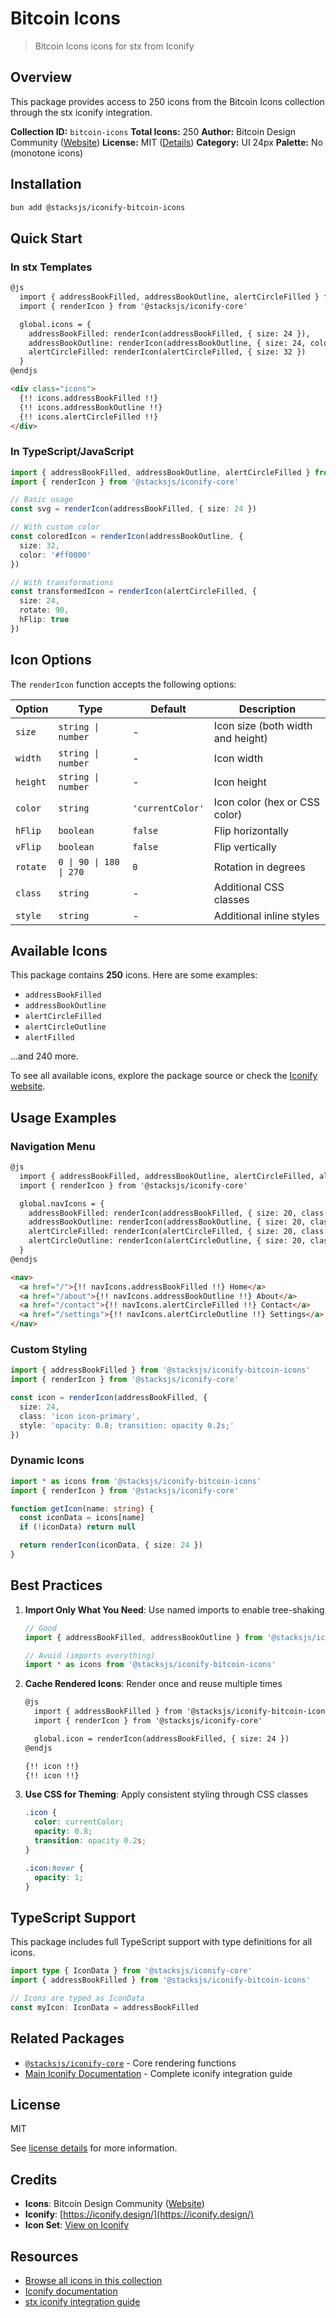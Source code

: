 # Bitcoin Icons

> Bitcoin Icons icons for stx from Iconify

## Overview

This package provides access to 250 icons from the Bitcoin Icons collection through the stx iconify integration.

**Collection ID:** `bitcoin-icons`
**Total Icons:** 250
**Author:** Bitcoin Design Community ([Website](https://github.com/BitcoinDesign/Bitcoin-Icons))
**License:** MIT ([Details](https://github.com/BitcoinDesign/Bitcoin-Icons/blob/main/LICENSE-MIT))
**Category:** UI 24px
**Palette:** No (monotone icons)

## Installation

```bash
bun add @stacksjs/iconify-bitcoin-icons
```

## Quick Start

### In stx Templates

```html
@js
  import { addressBookFilled, addressBookOutline, alertCircleFilled } from '@stacksjs/iconify-bitcoin-icons'
  import { renderIcon } from '@stacksjs/iconify-core'

  global.icons = {
    addressBookFilled: renderIcon(addressBookFilled, { size: 24 }),
    addressBookOutline: renderIcon(addressBookOutline, { size: 24, color: '#4a90e2' }),
    alertCircleFilled: renderIcon(alertCircleFilled, { size: 32 })
  }
@endjs

<div class="icons">
  {!! icons.addressBookFilled !!}
  {!! icons.addressBookOutline !!}
  {!! icons.alertCircleFilled !!}
</div>
```

### In TypeScript/JavaScript

```typescript
import { addressBookFilled, addressBookOutline, alertCircleFilled } from '@stacksjs/iconify-bitcoin-icons'
import { renderIcon } from '@stacksjs/iconify-core'

// Basic usage
const svg = renderIcon(addressBookFilled, { size: 24 })

// With custom color
const coloredIcon = renderIcon(addressBookOutline, {
  size: 32,
  color: '#ff0000'
})

// With transformations
const transformedIcon = renderIcon(alertCircleFilled, {
  size: 24,
  rotate: 90,
  hFlip: true
})
```

## Icon Options

The `renderIcon` function accepts the following options:

| Option | Type | Default | Description |
|--------|------|---------|-------------|
| `size` | `string \| number` | - | Icon size (both width and height) |
| `width` | `string \| number` | - | Icon width |
| `height` | `string \| number` | - | Icon height |
| `color` | `string` | `'currentColor'` | Icon color (hex or CSS color) |
| `hFlip` | `boolean` | `false` | Flip horizontally |
| `vFlip` | `boolean` | `false` | Flip vertically |
| `rotate` | `0 \| 90 \| 180 \| 270` | `0` | Rotation in degrees |
| `class` | `string` | - | Additional CSS classes |
| `style` | `string` | - | Additional inline styles |

## Available Icons

This package contains **250** icons. Here are some examples:

- `addressBookFilled`
- `addressBookOutline`
- `alertCircleFilled`
- `alertCircleOutline`
- `alertFilled`

...and 240 more.

To see all available icons, explore the package source or check the [Iconify website](https://icon-sets.iconify.design/bitcoin-icons/).

## Usage Examples

### Navigation Menu

```html
@js
  import { addressBookFilled, addressBookOutline, alertCircleFilled, alertCircleOutline } from '@stacksjs/iconify-bitcoin-icons'
  import { renderIcon } from '@stacksjs/iconify-core'

  global.navIcons = {
    addressBookFilled: renderIcon(addressBookFilled, { size: 20, class: 'nav-icon' }),
    addressBookOutline: renderIcon(addressBookOutline, { size: 20, class: 'nav-icon' }),
    alertCircleFilled: renderIcon(alertCircleFilled, { size: 20, class: 'nav-icon' }),
    alertCircleOutline: renderIcon(alertCircleOutline, { size: 20, class: 'nav-icon' })
  }
@endjs

<nav>
  <a href="/">{!! navIcons.addressBookFilled !!} Home</a>
  <a href="/about">{!! navIcons.addressBookOutline !!} About</a>
  <a href="/contact">{!! navIcons.alertCircleFilled !!} Contact</a>
  <a href="/settings">{!! navIcons.alertCircleOutline !!} Settings</a>
</nav>
```

### Custom Styling

```typescript
import { addressBookFilled } from '@stacksjs/iconify-bitcoin-icons'
import { renderIcon } from '@stacksjs/iconify-core'

const icon = renderIcon(addressBookFilled, {
  size: 24,
  class: 'icon icon-primary',
  style: 'opacity: 0.8; transition: opacity 0.2s;'
})
```

### Dynamic Icons

```typescript
import * as icons from '@stacksjs/iconify-bitcoin-icons'
import { renderIcon } from '@stacksjs/iconify-core'

function getIcon(name: string) {
  const iconData = icons[name]
  if (!iconData) return null

  return renderIcon(iconData, { size: 24 })
}
```

## Best Practices

1. **Import Only What You Need**: Use named imports to enable tree-shaking
   ```typescript
   // Good
   import { addressBookFilled, addressBookOutline } from '@stacksjs/iconify-bitcoin-icons'

   // Avoid (imports everything)
   import * as icons from '@stacksjs/iconify-bitcoin-icons'
   ```

2. **Cache Rendered Icons**: Render once and reuse multiple times
   ```html
   @js
     import { addressBookFilled } from '@stacksjs/iconify-bitcoin-icons'
     import { renderIcon } from '@stacksjs/iconify-core'

     global.icon = renderIcon(addressBookFilled, { size: 24 })
   @endjs

   {!! icon !!}
   {!! icon !!}
   ```

3. **Use CSS for Theming**: Apply consistent styling through CSS classes
   ```css
   .icon {
     color: currentColor;
     opacity: 0.8;
     transition: opacity 0.2s;
   }

   .icon:hover {
     opacity: 1;
   }
   ```

## TypeScript Support

This package includes full TypeScript support with type definitions for all icons.

```typescript
import type { IconData } from '@stacksjs/iconify-core'
import { addressBookFilled } from '@stacksjs/iconify-bitcoin-icons'

// Icons are typed as IconData
const myIcon: IconData = addressBookFilled
```

## Related Packages

- [`@stacksjs/iconify-core`](../iconify-core) - Core rendering functions
- [Main Iconify Documentation](../../docs/iconify.md) - Complete iconify integration guide

## License

MIT

See [license details](https://github.com/BitcoinDesign/Bitcoin-Icons/blob/main/LICENSE-MIT) for more information.

## Credits

- **Icons**: Bitcoin Design Community ([Website](https://github.com/BitcoinDesign/Bitcoin-Icons))
- **Iconify**: [https://iconify.design/](https://iconify.design/)
- **Icon Set**: [View on Iconify](https://icon-sets.iconify.design/bitcoin-icons/)

## Resources

- [Browse all icons in this collection](https://icon-sets.iconify.design/bitcoin-icons/)
- [Iconify documentation](https://iconify.design/docs/)
- [stx iconify integration guide](../../docs/iconify.md)

